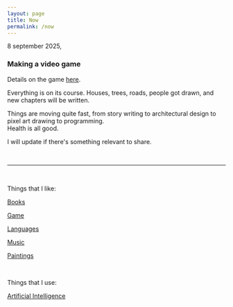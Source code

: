 ```yaml
---
layout: page
title: Now
permalink: /now
---
```


8 september 2025,

### Making a video game

Details on the game [here](/game).  

Everything is on its course. Houses, trees, roads, people got drawn, and new chapters will be written.

Things are moving quite fast, from story writing to architectural design to pixel art drawing to programming.  
Health is all good.  

I will update if there's something relevant to share.

<br>
<hr>
<br>

Things that I like:

[Books](/books)

[Game](/game)

[Languages](/languages)

[Music](/music)

[Paintings](/paintings)

<br>

Things that I use:

[Artificial Intelligence](/ai)

<br>
<br>